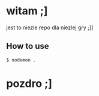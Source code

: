 # witam ;]

jest to niezle repo dla niezlej gry ;]]

## How to use

```
$ nodemon .
```

# pozdro ;]
